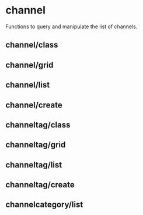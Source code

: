 # channel
Functions to query and manipulate the list of channels.
## channel/class

## channel/grid

## channel/list

## channel/create

## channeltag/class

## channeltag/grid

## channeltag/list

## channeltag/create

## channelcategory/list
